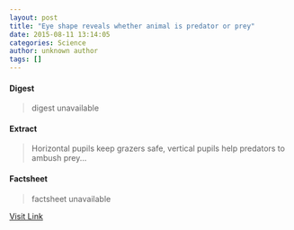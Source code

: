 ```yaml
---
layout: post
title: "Eye shape reveals whether animal is predator or prey"
date: 2015-08-11 13:14:05
categories: Science
author: unknown author
tags: []
---
```



#### Digest
>digest unavailable

#### Extract
>Horizontal pupils keep grazers safe, vertical pupils help predators to ambush prey...

#### Factsheet
>factsheet unavailable

[Visit Link](http://physicsworld.com/cws/article/news/2015/aug/11/eye-shape-reveals-whether-animal-is-predator-or-prey)


